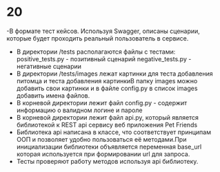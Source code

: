# 20

-В формате тест кейсов. Используя Swagger, описаны сценарии, которые будет проходить реальный пользователь в сервисе.

- В директории /tests располагаются файлы с тестами:
positive_tests.py - позитивный сценарий
negative_tests.py - негативные сценарии
- В директории /tests/images лежат картинки для теста добавления питомца и теста добавления картинкиВ папку images можно добавить свои картинки и в файле config.py в список images добавить имена файлов.
- В корневой директории лежит файл config.py - содержит информацию о валидном логине и пароле
- В корневой директории лежит файл api.py, который является библиотекой к REST api сервису веб приложения Pet Friends
- Библиотека api написана в классе, что соответствует принципам ООП и позволяет удобно пользоваться её методами.При инициализации библиотеки объявляется переменная base_url которая используется при формировании url для запроса.
- Тесты проверяют работу методов используя api библиотеку.

